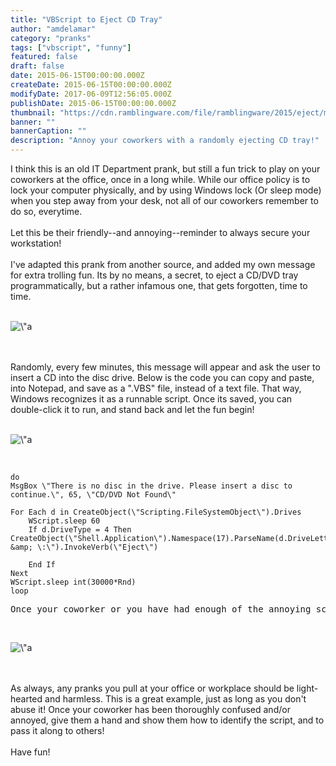 ```yaml
---
title: "VBScript to Eject CD Tray"
author: "amdelamar"
category: "pranks"
tags: ["vbscript", "funny"]
featured: false
draft: false
date: 2015-06-15T00:00:00.000Z
createDate: 2015-06-15T00:00:00.000Z
modifyDate: 2017-06-09T12:56:05.000Z
publishDate: 2015-06-15T00:00:00.000Z
thumbnail: "https://cdn.ramblingware.com/file/ramblingware/2015/eject/message.jpg"
banner: ""
bannerCaption: ""
description: "Annoy your coworkers with a randomly ejecting CD tray!"
---
```


<p>I think this is an old IT Department prank, but still a fun trick to play on your coworkers at the office, once in a long while. While our office policy is to lock your computer physically, and by using Windows lock (Or sleep mode) when you step away from your desk, not all of our coworkers remember to do so, everytime.<br /><br />Let this be their friendly--and annoying--reminder to always secure your workstation!<br /><br />I&#39;ve adapted this prank from another source, and added my own message for extra trolling fun. Its by no means, a secret, to eject a CD/DVD tray programmatically, but a rather infamous one, that gets forgotten, time to time.<br />&nbsp;</p><p style=\"text-align:center\"><img alt=\"a windows dialog saying \" height=\"173\" src=\"https://cdn.ramblingware.com/file/ramblingware/2015/eject/message.jpg\" width=\"440\" /></p><p><br /><br />Randomly, every few minutes, this message will appear and ask the user to insert a CD into the disc drive. Below is the code you can copy and paste, into Notepad, and save as a &quot;.VBS&quot; file, instead of a text file. That way, Windows recognizes it as a runnable script. Once its saved, you can double-click it to run, and stand back and let the fun begin!<br />&nbsp;</p><p style=\"text-align:center\"><img alt=\"a picture of the script source code\" height=\"207\" src=\"https://cdn.ramblingware.com/file/ramblingware/2015/eject/script.png\" width=\"614\" /></p><p>&nbsp;</p><pre><code class=\"language-vbscript\">do<br/>MsgBox \"There is no disc in the drive. Please insert a disc to continue.\", 65, \"CD/DVD Not Found\"<br/><br/>For Each d in CreateObject(\"Scripting.FileSystemObject\").Drives<br/>    WScript.sleep 60<br/>    If d.DriveType = 4 Then CreateObject(\"Shell.Application\").Namespace(17).ParseName(d.DriveLetter &amp;amp; \:\").InvokeVerb(\"Eject\")<br/><br/>    End If<br/>Next<br/>WScript.sleep int(30000*Rnd)<br/>loop   </code></pre><pre>Once your coworker or you have had enough of the annoying script, you can end its process in Task Manager by ending &quot;wscript.exe&quot;, as shown.</pre><p>&nbsp;</p><p style=\"text-align:center\"><img alt=\"a picture of Windows Task Manager highlighting the wscript.exe process\" height=\"437\" src=\"https://cdn.ramblingware.com/file/ramblingware/2015/eject/task-manager.png\" width=\"614\" /></p><p><br /><br />As always, any pranks you pull at your office or workplace should be light-hearted and harmless. This is a great example, just as long as you don&#39;t abuse it! Once your coworker has been thoroughly confused and/or annoyed, give them a hand and show them how to identify the script, and to pass it along to others!<br /><br />Have fun!</p>
